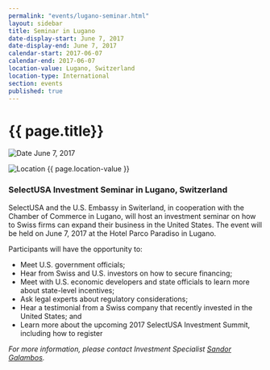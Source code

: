 ```yaml
---
permalink: "events/lugano-seminar.html"
layout: sidebar
title: Seminar in Lugano
date-display-start: June 7, 2017
date-display-end: June 7, 2017
calendar-start: 2017-06-07
calendar-end: 2017-06-07
location-value: Lugano, Switzerland
location-type: International
section: events
published: true
---
```


# {{ page.title}}

![Date](https://google.github.io/material-design-icons/action/svg/design/ic_event_24px.svg "Date") June 7, 2017

![Location](http://google.github.io/material-design-icons/social/svg/design/ic_location_city_24px.svg "Location") {{ page.location-value }}

### SelectUSA Investment Seminar in Lugano, Switzerland

SelectUSA and the U.S. Embassy in Switerland, in cooperation with the Chamber of Commerce in Lugano, will host an investment seminar on how to Swiss firms can expand their business in the United States. The event will be held on June 7, 2017 at the Hotel Parco Paradiso in Lugano.

Participants will have the opportunity to:

* Meet U.S. government officials;
* Hear from Swiss and U.S. investors on how to secure financing;
* Meet with U.S. economic developers and state officials to learn more about state-level incentives;
* Ask legal experts about regulatory considerations;
* Hear a testimonial from a Swiss company that recently invested in the United States; and
* Learn more about the upcoming 2017 SelectUSA Investment Summit, including how to register

_For more information, please contact Investment Specialist [Sandor Galambos](mailto:sandor.galambos@trade.gov)._
